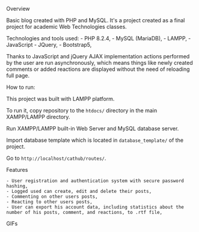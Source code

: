 Overview

Basic blog created with PHP and MySQL. It's a project created as a final project for academic Web Technologies classes.

Technologies and tools used:
    - PHP 8.2.4,
    - MySQL (MariaDB),
    - LAMPP,
    - JavaScript
    - JQuery,
    - Bootstrap5,

Thanks to JavaScript and jQuery AJAX implementation actions performed by the user are run asynchronously, which means things like newly created comments or added reactions are displayed without the need of reloading full page.


How to run:

This project was built with LAMPP platform.

To run it, copy repository to the ```htdocs/``` directory in the main XAMPP/LAMPP directory.

Run XAMPP/LAMPP built-in Web Server and MySQL database server.

Import database template which is located in ```database_template/``` of the project.

Go to ```http://localhost/cathub/routes/```.


Features

    - User registration and authentication system with secure password hashing,
    - Logged used can create, edit and delete their posts,
    - Commenting on other users posts,
    - Reacting to other users posts,
    - User can export his account data, including statistics about the number of his posts, comment, and reactions, to .rtf file,


GIFs

